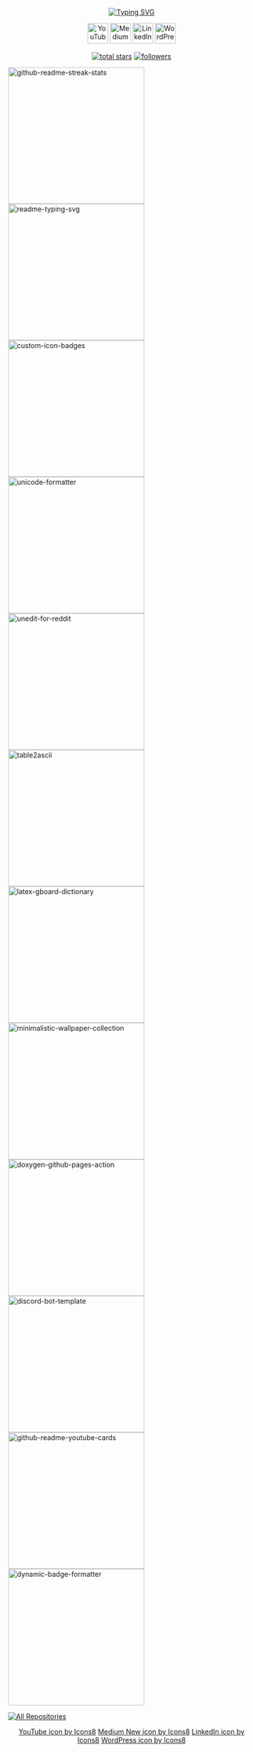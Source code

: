 
<p align="center">
<a href="https://git.io/typing-svg"><img src="https://readme-typing-svg.demolab.com?font=Fira+Code&duration=3500&pause=100&color=628FDB&center=true&width=435&lines=Hi%2C+I+am+%C4%B0rem+Kalkanl%C4%B1!;Welcome+to+my+Github!;I+am+a+newbie+FPGA+developer;And+an+eager+learner!" alt="Typing SVG" /></a>
</p>

<p align="center">
  <a href="https://www.youtube.com/channel/UCbY5z2oST7yUE62pOZ9xs1w"><img width="42px" alt="YouTube" title="Youtube"  src="https://img.icons8.com/nolan/64/youtube-play.png"/></a>  
  <a href="https://medium.com/@kalkanlirem"><img width="42px" alt="Medium" title="Medium" src="https://img.icons8.com/nolan/64/medium-new.png"/></a>
  <a href="  https://www.linkedin.com/in/irem-kalkanlı/" ><img width="42px" alt="LinkedIn" title="LinkedIn" src="https://img.icons8.com/nolan/64/linkedin.png"/></a>  
  <a href="http://iremkalkanli.ml/?i=1"><img width="42px" alt="WordPress" title="WordPress" src="https://img.icons8.com/nolan/64/wordpress.png"/></a>
</p>
<p align="center">

  <a href="https://github.com/iremkalkanli?tab=repositories&sort=stargazers">
    <img alt="total stars" title="Total stars on GitHub" src="https://custom-icon-badges.demolab.com/github/stars/iremkalkanli?color=55960c&style=for-the-badge&labelColor=488207&logo=star"/></a>
  <a href="https://github.com/iremkalkanli?tab=followers">
    <img alt="followers" title="Follow me on Github" src="https://custom-icon-badges.demolab.com/github/followers/iremkalkanli?color=236ad3&labelColor=1155ba&style=for-the-badge&logo=person-add&label=Follow&logoColor=white"/></a>


<p align="left">
  <a href="https://github.com/DenverCoder1/github-readme-streak-stats"><img width="278" src="https://denvercoder1-github-readme-stats.vercel.app/api/pin/?username=DenverCoder1&repo=github-readme-streak-stats&theme=react&bg_color=1F222E&title_color=F85D7F&hide_border=true&icon_color=F8D866&show_icons=false" alt="github-readme-streak-stats"></a>
  <a href="https://github.com/DenverCoder1/readme-typing-svg"><img width="278" src="https://denvercoder1-github-readme-stats.vercel.app/api/pin/?username=DenverCoder1&repo=readme-typing-svg&theme=react&bg_color=1F222E&title_color=F85D7F&hide_border=true&icon_color=F8D866&show_icons=false" alt="readme-typing-svg"></a>
  <a href="https://github.com/DenverCoder1/custom-icon-badges"><img width="278" src="https://denvercoder1-github-readme-stats.vercel.app/api/pin?username=DenverCoder1&repo=custom-icon-badges&theme=react&bg_color=1F222E&title_color=F85D7F&hide_border=true&icon_color=F8D866&show_icons=false" alt="custom-icon-badges"></a>
  <a href="https://github.com/DenverCoder1/unicode-formatter"><img width="278" src="https://denvercoder1-github-readme-stats.vercel.app/api/pin/?username=DenverCoder1&repo=unicode-formatter&theme=react&bg_color=1F222E&title_color=F85D7F&hide_border=true&icon_color=F8D866&show_icons=false" alt="unicode-formatter"></a>
  <a href="https://github.com/DenverCoder1/unedit-for-reddit"><img width="278" src="https://denvercoder1-github-readme-stats.vercel.app/api/pin/?username=DenverCoder1&repo=unedit-for-reddit&theme=react&bg_color=1F222E&title_color=F85D7F&hide_border=true&icon_color=F8D866&show_icons=false" alt="unedit-for-reddit"></a>
  <a href="https://github.com/DenverCoder1/table2ascii"><img width="278" src="https://denvercoder1-github-readme-stats.vercel.app/api/pin/?username=DenverCoder1&repo=table2ascii&theme=react&bg_color=1F222E&title_color=F85D7F&hide_border=true&icon_color=F8D866&show_icons=false" alt="table2ascii"></a>
  <a href="https://github.com/DenverCoder1/latex-gboard-dictionary"><img width="278" src="https://denvercoder1-github-readme-stats.vercel.app/api/pin/?username=DenverCoder1&repo=latex-gboard-dictionary&theme=react&bg_color=1F222E&title_color=F85D7F&hide_border=true&icon_color=F8D866&show_icons=false&show_description=false" alt="latex-gboard-dictionary"></a>
  <a href="https://github.com/DenverCoder1/minimalistic-wallpaper-collection"><img width="278" src="https://denvercoder1-github-readme-stats.vercel.app/api/pin/?username=DenverCoder1&repo=minimalistic-wallpaper&theme=react&bg_color=1F222E&title_color=F85D7F&hide_border=true&icon_color=F8D866&show_icons=false&show_description=false" alt="minimalistic-wallpaper-collection"></a>
  <a href="https://github.com/DenverCoder1/doxygen-github-pages-action"><img width="278" src="https://denvercoder1-github-readme-stats.vercel.app/api/pin/?username=DenverCoder1&repo=doxygen-github-pages-action&theme=react&bg_color=1F222E&title_color=F85D7F&hide_border=true&icon_color=F8D866&show_icons=false&show_description=false" alt="doxygen-github-pages-action"></a>
  <a href="https://github.com/DenverCoder1/discord-bot-template"><img width="278" src="https://denvercoder1-github-readme-stats.vercel.app/api/pin/?username=DenverCoder1&repo=discord-bot-template&theme=react&bg_color=1F222E&title_color=F85D7F&hide_border=true&icon_color=F8D866&show_icons=false&show_description=false" alt="discord-bot-template"></a>
  <a href="https://github.com/DenverCoder1/github-readme-youtube-cards"><img width="278" src="https://denvercoder1-github-readme-stats.vercel.app/api/pin/?username=DenverCoder1&repo=github-readme-youtube-cards&theme=react&bg_color=1F222E&title_color=F85D7F&hide_border=true&icon_color=F8D866&show_icons=false&show_description=false" alt="github-readme-youtube-cards"></a>
  <a href="https://github.com/DenverCoder1/dynamic-badge-formatter"><img width="278" src="https://denvercoder1-github-readme-stats.vercel.app/api/pin/?username=DenverCoder1&repo=dynamic-badge-formatter&theme=react&bg_color=1F222E&title_color=F85D7F&hide_border=true&icon_color=F8D866&show_icons=false&show_description=false" alt="dynamic-badge-formatter"></a>
</p>

<p align="left">
  <a href="https://github.com/DenverCoder1?tab=repositories&sort=stargazers"><img alt="All Repositories" title="All Repositories" src="https://custom-icon-badges.demolab.com/badge/-All%20Repos-2962FF?style=for-the-badge&logoColor=white&logo=repo"/></a>
</p>

<p align="center">
<a target="_blank" href="https://icons8.com/icon/44112/youtube">YouTube icon by Icons8</a>
<a target="_blank" href="https://icons8.com/icon/gU6bwZNC5TXf/medium-new">Medium New icon by Icons8</a>
<a target="_blank" href="https://icons8.com/icon/44019/linkedin">LinkedIn icon by Icons8</a>
<a target="_blank" href="https://icons8.com/icon/KU6B9rHO21qL/wordpress">WordPress icon by Icons8</a>
</p>
